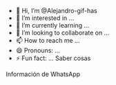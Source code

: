 - 👋 Hi, I’m @Alejandro-gif-has
- 👀 I’m interested in ...
- 🌱 I’m currently learning ...
- 💞️ I’m looking to collaborate on ...
- 📫 How to reach me ...
- 😄 Pronouns: ...
- ⚡ Fun fact: ...
Saber cosas 
<!---
Alejandro-gif-has/Alejandro-gif-has is a ✨ special ✨ repository because its `README.md` (this file) appears on your GitHub profile.
You can click the Preview link to take a look at your changes.
--->
Información de WhatsApp 

